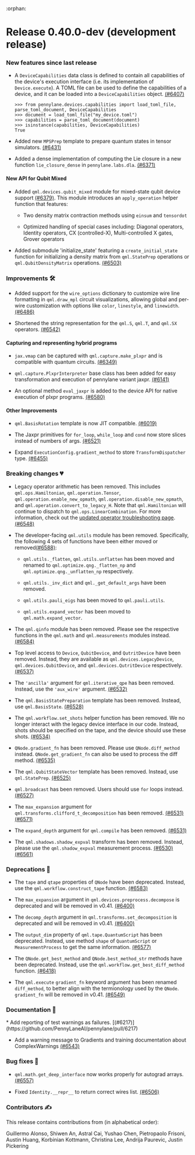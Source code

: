 :orphan:

# Release 0.40.0-dev (development release)

<h3>New features since last release</h3>
  
* A `DeviceCapabilities` data class is defined to contain all capabilities of the device's execution interface (i.e. its implementation of `Device.execute`). A TOML file can be used to define the capabilities of a device, and it can be loaded into a `DeviceCapabilities` object.
  [(#6407)](https://github.com/PennyLaneAI/pennylane/pull/6407)

  ```pycon
  >>> from pennylane.devices.capabilities import load_toml_file, parse_toml_document, DeviceCapabilities
  >>> document = load_toml_file("my_device.toml")
  >>> capabilities = parse_toml_document(document)
  >>> isinstance(capabilities, DeviceCapabilities)
  True
  ```
  
* Added new ``MPSPrep`` template to prepare quantum states in tensor simulators.
  [(#6431)](https://github.com/PennyLaneAI/pennylane/pull/6431)

* Added a dense implementation of computing the Lie closure in a new function
  `lie_closure_dense` in `pennylane.labs.dla`.
  [(#6371)](https://github.com/PennyLaneAI/pennylane/pull/6371)

<h4>New API for Qubit Mixed</h4>

* Added `qml.devices.qubit_mixed` module for mixed-state qubit device support [(#6379)](https://github.com/PennyLaneAI/pennylane/pull/6379). This module introduces an `apply_operation` helper function that features:


  * Two density matrix contraction methods using `einsum` and `tensordot`

  * Optimized handling of special cases including: Diagonal operators, Identity operators, CX (controlled-X), Multi-controlled X gates, Grover operators

* Added submodule 'initialize_state' featuring a `create_initial_state` function for initializing a density matrix from `qml.StatePrep` operations or `qml.QubitDensityMatrix` operations.
  [(#6503)](https://github.com/PennyLaneAI/pennylane/pull/6503)

<h3>Improvements 🛠</h3>

* Added support for the `wire_options` dictionary to customize wire line formatting in `qml.draw_mpl` circuit
  visualizations, allowing global and per-wire customization with options like `color`, `linestyle`, and `linewidth`.
  [(#6486)](https://github.com/PennyLaneAI/pennylane/pull/6486)

* Shortened the string representation for the `qml.S`, `qml.T`, and `qml.SX` operators.
  [(#6542)](https://github.com/PennyLaneAI/pennylane/pull/6542)

<h4>Capturing and representing hybrid programs</h4>

* `jax.vmap` can be captured with `qml.capture.make_plxpr` and is compatible with quantum circuits. 
  [(#6349)](https://github.com/PennyLaneAI/pennylane/pull/6349)

* `qml.capture.PlxprInterpreter` base class has been added for easy transformation and execution of
  pennylane variant jaxpr.
  [(#6141)](https://github.com/PennyLaneAI/pennylane/pull/6141)

* An optional method `eval_jaxpr` is added to the device API for native execution of plxpr programs.
[(#6580)](https://github.com/PennyLaneAI/pennylane/pull/6580)

<h4>Other Improvements</h4>

* `qml.BasisRotation` template is now JIT compatible.
  [(#6019)](https://github.com/PennyLaneAI/pennylane/pull/6019)

* The Jaxpr primitives for `for_loop`, `while_loop` and `cond` now store slices instead of
  numbers of args.
  [(#6521)](https://github.com/PennyLaneAI/pennylane/pull/6521)

* Expand `ExecutionConfig.gradient_method` to store `TransformDispatcher` type.
  [(#6455)](https://github.com/PennyLaneAI/pennylane/pull/6455)

<h3>Breaking changes 💔</h3>

* Legacy operator arithmetic has been removed. This includes `qml.ops.Hamiltonian`, `qml.operation.Tensor`,
  `qml.operation.enable_new_opmath`, `qml.operation.disable_new_opmath`, and `qml.operation.convert_to_legacy_H`.
  Note that `qml.Hamiltonian` will continue to dispatch to `qml.ops.LinearCombination`. For more information, 
  check out the [updated operator troubleshooting page](https://docs.pennylane.ai/en/stable/news/new_opmath.html).
  [(#6548)](https://github.com/PennyLaneAI/pennylane/pull/6548)

* The developer-facing `qml.utils` module has been removed. Specifically, the
following 4 sets of functions have been either moved or removed[(#6588)](https://github.com/PennyLaneAI/pennylane/pull/6588):

  * `qml.utils._flatten`, `qml.utils.unflatten` has been moved and renamed to `qml.optimize.qng._flatten_np` and `qml.optimize.qng._unflatten_np` respectively.

  * `qml.utils._inv_dict` and `qml._get_default_args` have been removed.

  * `qml.utils.pauli_eigs` has been moved to `qml.pauli.utils`.

  * `qml.utils.expand_vector` has been moved to `qml.math.expand_vector`.
  
* The `qml.qinfo` module has been removed. Please see the respective functions in the `qml.math` and `qml.measurements`
  modules instead.
  [(#6584)](https://github.com/PennyLaneAI/pennylane/pull/6584)

* Top level access to `Device`, `QubitDevice`, and `QutritDevice` have been removed. Instead, they
  are available as `qml.devices.LegacyDevice`, `qml.devices.QubitDevice`, and `qml.devices.QutritDevice`
  respectively.
  [(#6537)](https://github.com/PennyLaneAI/pennylane/pull/6537)

* The `'ancilla'` argument for `qml.iterative_qpe` has been removed. Instead, use the `'aux_wire'` argument.
  [(#6532)](https://github.com/PennyLaneAI/pennylane/pull/6532)

* The `qml.BasisStatePreparation` template has been removed. Instead, use `qml.BasisState`.
  [(#6528)](https://github.com/PennyLaneAI/pennylane/pull/6528)

* The `qml.workflow.set_shots` helper function has been removed. We no longer interact with the legacy device interface in our code.
  Instead, shots should be specified on the tape, and the device should use these shots.
  [(#6534)](https://github.com/PennyLaneAI/pennylane/pull/6534)

* `QNode.gradient_fn` has been removed. Please use `QNode.diff_method` instead. `QNode.get_gradient_fn` can also be used to
  process the diff method.
  [(#6535)](https://github.com/PennyLaneAI/pennylane/pull/6535)
 
* The `qml.QubitStateVector` template has been removed. Instead, use `qml.StatePrep`.
  [(#6525)](https://github.com/PennyLaneAI/pennylane/pull/6525)

* `qml.broadcast` has been removed. Users should use `for` loops instead.
  [(#6527)](https://github.com/PennyLaneAI/pennylane/pull/6527)

* The `max_expansion` argument for `qml.transforms.clifford_t_decomposition` has been removed.
  [(#6531)](https://github.com/PennyLaneAI/pennylane/pull/6531)
  [(#6571)](https://github.com/PennyLaneAI/pennylane/pull/6571)

* The `expand_depth` argument for `qml.compile` has been removed.
  [(#6531)](https://github.com/PennyLaneAI/pennylane/pull/6531)
  

* The `qml.shadows.shadow_expval` transform has been removed. Instead, please use the
  `qml.shadow_expval` measurement process.
  [(#6530)](https://github.com/PennyLaneAI/pennylane/pull/6530)
  [(#6561)](https://github.com/PennyLaneAI/pennylane/pull/6561)

<h3>Deprecations 👋</h3>

* The `tape` and `qtape` properties of `QNode` have been deprecated. 
  Instead, use the `qml.workflow.construct_tape` function.
  [(#6583)](https://github.com/PennyLaneAI/pennylane/pull/6583)

* The `max_expansion` argument in `qml.devices.preprocess.decompose` is deprecated and will be removed in v0.41.
  [(#6400)](https://github.com/PennyLaneAI/pennylane/pull/6400)

* The `decomp_depth` argument in `qml.transforms.set_decomposition` is deprecated and will be removed in v0.41.
  [(#6400)](https://github.com/PennyLaneAI/pennylane/pull/6400)

* The `output_dim` property of `qml.tape.QuantumScript` has been deprecated. 
Instead, use method `shape` of `QuantumScript` or `MeasurementProcess` to get the 
same information.
  [(#6577)](https://github.com/PennyLaneAI/pennylane/pull/6577)

* The `QNode.get_best_method` and `QNode.best_method_str` methods have been deprecated. 
  Instead, use the `qml.workflow.get_best_diff_method` function.
  [(#6418)](https://github.com/PennyLaneAI/pennylane/pull/6418)

* The `qml.execute` `gradient_fn` keyword argument has been renamed `diff_method`,
  to better align with the termionology used by the `QNode`.
  `gradient_fn` will be removed in v0.41.
  [(#6549)](https://github.com/PennyLaneAI/pennylane/pull/6549)

<h3>Documentation 📝</h3>
* Add reporting of test warnings as failures.
  [(#6217)](https://github.com/PennyLaneAI/pennylane/pull/6217)

* Add a warning message to Gradients and training documentation about ComplexWarnings
  [(#6543)](https://github.com/PennyLaneAI/pennylane/pull/6543)

<h3>Bug fixes 🐛</h3>

* `qml.math.get_deep_interface` now works properly for autograd arrays.
  [(#6557)](https://github.com/PennyLaneAI/pennylane/pull/6557)

* Fixed `Identity.__repr__` to return correct wires list.
  [(#6506)](https://github.com/PennyLaneAI/pennylane/pull/6506)


<h3>Contributors ✍️</h3>

This release contains contributions from (in alphabetical order):

Guillermo Alonso,
Shiwen An,
Astral Cai,
Yushao Chen,
Pietropaolo Frisoni,
Austin Huang,
Korbinian Kottmann,
Christina Lee,
Andrija Paurevic,
Justin Pickering
